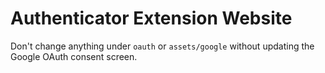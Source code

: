 # Authenticator Extension Website

Don't change anything under `oauth` or `assets/google` without updating the Google OAuth consent screen.
